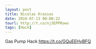 ```yaml
---
layout: post
title: Nicolas Krassas
date: 2018-07-13 00:00:22
tourl: http://t.co/nj3EPPRowo
tags: [Hack]
---
```

Gas Pump Hack https://t.co/GQuEEHyBFQ